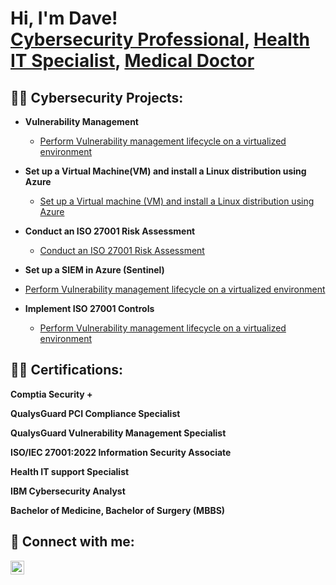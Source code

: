 <h1>Hi, I'm Dave! <br/><a href="https://github.com/DrObii1">Cybersecurity Professional</a>, <a href="https://www.linkedin.com/in/1Davidobi/">Health IT Specialist</a>, <a href="https://www.linkedin.com/in/1Davidobi/">Medical Doctor</a></h1>

<h2>👨‍💻 Cybersecurity Projects:</h2>

- <b>Vulnerability Management</b>
  - [Perform Vulnerability management lifecycle on a virtualized environment](https://github.com/DrObii/Vulnerability-Management-Lab)
    
- <b>Set up a Virtual Machine(VM) and install a Linux distribution using Azure</b>
   - [Set up a Virtual machine (VM) and install a Linux distribution using Azure](https://github.com/DrObii/Set-up-a-VM-and-install-a-Linux-distribution-using-Azure)
 
- <b>Conduct an ISO 27001 Risk Assessment</b>
   - [Conduct an ISO 27001 Risk Assessment](https://github.com/DrObii/Conduct-ISO-27001-Risk-Assessment)

 - <b>Set up a SIEM in Azure (Sentinel)</b>
  - [Perform Vulnerability management lifecycle on a virtualized environment](https://github.com/DrObii/Vulnerability-Management-Lab)
- <b>Implement ISO 27001 Controls</b>
  - [Perform Vulnerability management lifecycle on a virtualized environment](https://github.com/DrObii/Vulnerability-Management-Lab)

<h2>👨‍💻 Certifications:</h2>

<b>Comptia Security + </b>

<b>QualysGuard PCI Compliance Specialist </b>

<b>QualysGuard Vulnerability Management Specialist </b>

<b>ISO/IEC 27001:2022 Information Security Associate </b>

<b>Health IT support Specialist </b>

<b>IBM Cybersecurity Analyst</b>

<b>Bachelor of Medicine, Bachelor of Surgery (MBBS) </b>



<h2> 🤳 Connect with me:</h2>


[<img align="left" alt="JoshMadakor | LinkedIn" width="22px" src="https://cdn.jsdelivr.net/npm/simple-icons@v3/icons/linkedin.svg" />][linkedin]



[linkedin]: https://linkedin.com/in/1Davidobi

<!--
**joshmadakor1/joshmadakor1** is a ✨ _special_ ✨ repository because its `README.md` (this file) appears on your GitHub profile.

Here are some ideas to get you started:

- 🔭 I’m currently working on ...
- 🌱 I’m currently learning ...
- 👯 I’m looking to collaborate on ...
- 🤔 I’m looking for help with ...
- 💬 Ask me about ...
- 📫 How to reach me: ...
- 😄 Pronouns: ...
- ⚡ Fun fact: ...
-->
